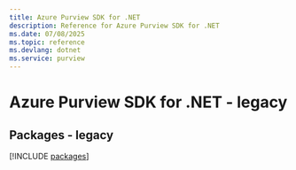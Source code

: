 ```yaml
---
title: Azure Purview SDK for .NET
description: Reference for Azure Purview SDK for .NET
ms.date: 07/08/2025
ms.topic: reference
ms.devlang: dotnet
ms.service: purview
---
```

# Azure Purview SDK for .NET - legacy
## Packages - legacy
[!INCLUDE [packages](purview-index.md)]